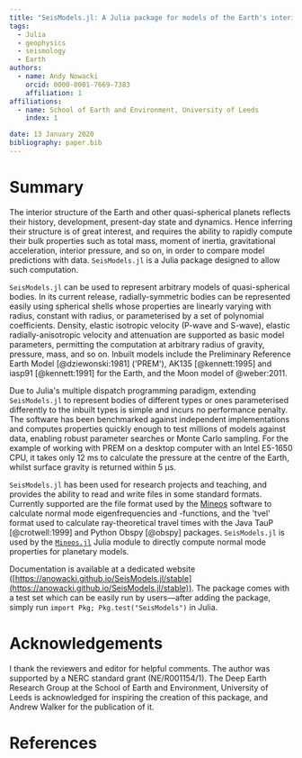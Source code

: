 ```yaml
---
title: "SeisModels.jl: A Julia package for models of the Earth's interior"
tags:
  - Julia
  - geophysics
  - seismology
  - Earth
authors:
  - name: Andy Nowacki
    orcid: 0000-0001-7669-7383
    affiliation: 1
affiliations:
  - name: School of Earth and Environment, University of Leeds
    index: 1

date: 13 January 2020
bibliography: paper.bib
---
```




# Summary

The interior structure of the Earth and other quasi-spherical planets
reflects their history, development, present-day state and dynamics.  Hence
inferring their structure is of great interest, and requires the ability
to rapidly compute their bulk properties such as total mass, moment of inertia,
gravitational acceleration, interior pressure, and so on, in order to compare
model predictions with data.  ``SeisModels.jl`` is a Julia package designed to
allow such computation.

``SeisModels.jl`` can be used to represent arbitrary models of quasi-spherical
bodies.  In its current release, radially-symmetric bodies can be
represented easily using spherical shells whose properties are linearly varying with radius, constant with radius, or parameterised
by a set of polynomial coefficients.  Density,
elastic isotropic velocity (P-wave and S-wave), elastic radially-anisotropic
velocity and attenuation are supported as basic model parameters,
permitting the computation at arbitrary radius of gravity, pressure,
mass, and so on.  Inbuilt models include the Preliminary Reference Earth Model
[@dziewonski:1981] ('PREM'),
AK135 [@kennett:1995] and iasp91 [@kennett:1991] for the Earth,
and the Moon model of @weber:2011.

Due to Julia's multiple dispatch programming paradigm, extending
``SeisModels.jl`` to represent bodies of different types or ones parameterised
differently to the inbuilt types is simple and incurs no performance
penalty.  The software has been benchmarked against independent implementations
and computes properties quickly enough to test millions of models against
data, enabling robust parameter searches or Monte Carlo sampling.
For the example of working with PREM on a desktop computer with an Intel
E5-1650 CPU, it takes only 12 ms to calculate the pressure at the centre
of the Earth, whilst surface gravity is returned within 5 µs.

``SeisModels.jl`` has been used for research projects and teaching,
and provides the ability to read and write files in some standard formats.
Currently supported are the file format used by the
[Mineos](https://geodynamics.org/cig/software/mineos/) software
to calculate normal mode eigenfrequencies and -functions, and the 'tvel'
format used to calculate ray-theoretical travel times with the Java TauP [@crotwell:1999]
and Python Obspy [@obspy] packages. ``SeisModels.jl`` is used by the
[``Mineos.jl``](https://github.com/anowacki/Mineos.jl)
Julia module to directly compute normal mode properties for planetary
models.

Documentation is available at a
dedicated website ([https://anowacki.github.io/SeisModels.jl/stable](https://anowacki.github.io/SeisModels.jl/stable)).
The package comes with a test set which can be easily run by
users—after adding the package, simply run
`import Pkg; Pkg.test("SeisModels")` in Julia.


# Acknowledgements

I thank the reviewers and editor for helpful comments.
The author was supported by a NERC standard grant (NE/R001154/1).
The Deep Earth Research Group at the School of Earth and Environment, University of Leeds is acknowledged for inspiring the creation of this
package, and Andrew Walker for the publication of it.

# References

